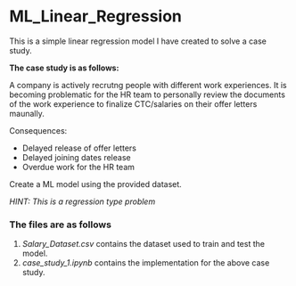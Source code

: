 # ML_Linear_Regression
This is a simple linear regression model I have created to solve a case study.

__The case study is as follows:__

A company is actively recrutng people with different work experiences. It is becoming problematic for the HR team to personally review the documents of the work experience to finalize CTC/salaries on their offer letters maunally.

Consequences:
  * Delayed release of offer letters
  * Delayed joining dates release
  * Overdue work for the HR team

Create a ML model using the provided dataset.

*HINT: This is a regression type problem*


### The files are as follows
1. *Salary_Dataset.csv* contains the dataset used to train and test the model.
2. *case_study_1.ipynb* contains the implementation for the above case study.
